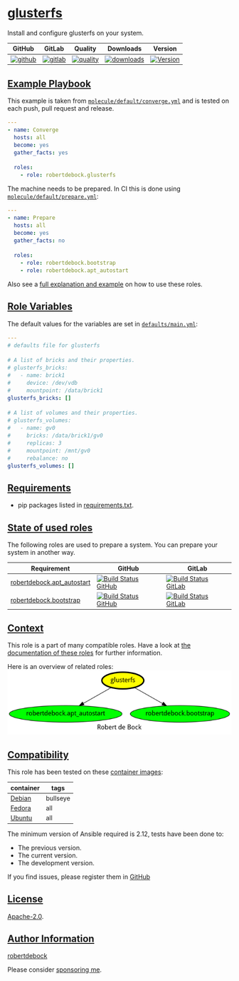 # [glusterfs](#glusterfs)

Install and configure glusterfs on your system.

|GitHub|GitLab|Quality|Downloads|Version|
|------|------|-------|---------|-------|
|[![github](https://github.com/robertdebock/ansible-role-glusterfs/workflows/Ansible%20Molecule/badge.svg)](https://github.com/robertdebock/ansible-role-glusterfs/actions)|[![gitlab](https://gitlab.com/robertdebock-iac/ansible-role-glusterfs/badges/master/pipeline.svg)](https://gitlab.com/robertdebock-iac/ansible-role-glusterfs)|[![quality](https://img.shields.io/ansible/quality/29310)](https://galaxy.ansible.com/robertdebock/glusterfs)|[![downloads](https://img.shields.io/ansible/role/d/29310)](https://galaxy.ansible.com/robertdebock/glusterfs)|[![Version](https://img.shields.io/github/release/robertdebock/ansible-role-glusterfs.svg)](https://github.com/robertdebock/ansible-role-glusterfs/releases/)|

## [Example Playbook](#example-playbook)

This example is taken from [`molecule/default/converge.yml`](https://github.com/robertdebock/ansible-role-glusterfs/blob/master/molecule/default/converge.yml) and is tested on each push, pull request and release.

```yaml
---
- name: Converge
  hosts: all
  become: yes
  gather_facts: yes

  roles:
    - role: robertdebock.glusterfs
```

The machine needs to be prepared. In CI this is done using [`molecule/default/prepare.yml`](https://github.com/robertdebock/ansible-role-glusterfs/blob/master/molecule/default/prepare.yml):

```yaml
---
- name: Prepare
  hosts: all
  become: yes
  gather_facts: no

  roles:
    - role: robertdebock.bootstrap
    - role: robertdebock.apt_autostart
```

Also see a [full explanation and example](https://robertdebock.nl/how-to-use-these-roles.html) on how to use these roles.

## [Role Variables](#role-variables)

The default values for the variables are set in [`defaults/main.yml`](https://github.com/robertdebock/ansible-role-glusterfs/blob/master/defaults/main.yml):

```yaml
---
# defaults file for glusterfs

# A list of bricks and their properties.
# glusterfs_bricks:
#   - name: brick1
#     device: /dev/vdb
#     mountpoint: /data/brick1
glusterfs_bricks: []

# A list of volumes and their properties.
# glusterfs_volumes:
#   - name: gv0
#     bricks: /data/brick1/gv0
#     replicas: 3
#     mountpoint: /mnt/gv0
#     rebalance: no
glusterfs_volumes: []
```

## [Requirements](#requirements)

- pip packages listed in [requirements.txt](https://github.com/robertdebock/ansible-role-glusterfs/blob/master/requirements.txt).

## [State of used roles](#state-of-used-roles)

The following roles are used to prepare a system. You can prepare your system in another way.

| Requirement | GitHub | GitLab |
|-------------|--------|--------|
|[robertdebock.apt_autostart](https://galaxy.ansible.com/robertdebock/apt_autostart)|[![Build Status GitHub](https://github.com/robertdebock/ansible-role-apt_autostart/workflows/Ansible%20Molecule/badge.svg)](https://github.com/robertdebock/ansible-role-apt_autostart/actions)|[![Build Status GitLab](https://gitlab.com/robertdebock-iac/ansible-role-apt_autostart/badges/master/pipeline.svg)](https://gitlab.com/robertdebock-iac/ansible-role-apt_autostart)|
|[robertdebock.bootstrap](https://galaxy.ansible.com/robertdebock/bootstrap)|[![Build Status GitHub](https://github.com/robertdebock/ansible-role-bootstrap/workflows/Ansible%20Molecule/badge.svg)](https://github.com/robertdebock/ansible-role-bootstrap/actions)|[![Build Status GitLab](https://gitlab.com/robertdebock-iac/ansible-role-bootstrap/badges/master/pipeline.svg)](https://gitlab.com/robertdebock-iac/ansible-role-bootstrap)|

## [Context](#context)

This role is a part of many compatible roles. Have a look at [the documentation of these roles](https://robertdebock.nl/) for further information.

Here is an overview of related roles:
![dependencies](https://raw.githubusercontent.com/robertdebock/ansible-role-glusterfs/png/requirements.png "Dependencies")

## [Compatibility](#compatibility)

This role has been tested on these [container images](https://hub.docker.com/u/robertdebock):

|container|tags|
|---------|----|
|[Debian](https://hub.docker.com/repository/docker/robertdebock/debian/general)|bullseye|
|[Fedora](https://hub.docker.com/repository/docker/robertdebock/fedora/general)|all|
|[Ubuntu](https://hub.docker.com/repository/docker/robertdebock/ubuntu/general)|all|

The minimum version of Ansible required is 2.12, tests have been done to:

- The previous version.
- The current version.
- The development version.

If you find issues, please register them in [GitHub](https://github.com/robertdebock/ansible-role-glusterfs/issues)

## [License](#license)

[Apache-2.0](https://github.com/robertdebock/ansible-role-glusterfs/blob/master/LICENSE).

## [Author Information](#author-information)

[robertdebock](https://robertdebock.nl/)

Please consider [sponsoring me](https://github.com/sponsors/robertdebock).
